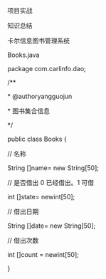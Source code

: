 项目实战

知识总结

卡尔信息图书管理系统



Books.java

 package com.carlinfo.dao;

/\*\*

\* @authoryangguojun

\* 图书集合信息

\*/

public class Books {

// 名称

String \[\]name= new String\[50\];

// 是否借出 0 已经借出。1 可借

int \[\]state= newint\[50\];

// 借出日期

String \[\]date= new String\[50\];

// 借出次数

int \[\]count = newint\[50\];

}

